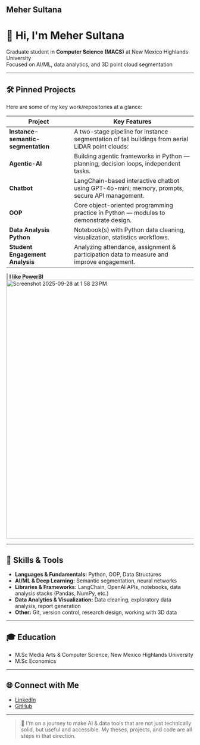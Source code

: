 ## Meher Sultana

# 👋 Hi, I'm Meher Sultana

Graduate student in **Computer Science (MACS)** at New Mexico Highlands University  
Focused on AI/ML, data analytics, and 3D point cloud segmentation

---

## 🛠️ Pinned Projects

Here are some of my key work/repositories at a glance:

| Project | Key Features |
|---|---|
| **Instance-semantic-segmentation** | A two-stage pipeline for instance segmentation of tall buildings from aerial LiDAR point clouds: |
| **Agentic-AI** | Building agentic frameworks in Python — planning, decision loops, independent tasks. |
| **Chatbot** | LangChain-based interactive chatbot using GPT-4o-mini; memory, prompts, secure API management. |
| **OOP** | Core object-oriented programming practice in Python — modules to demonstrate design. |
| **Data Analysis Python** | Notebook(s) with Python data cleaning, visualization, statistics workflows. |
| **Student Engagement Analysis** | Analyzing attendance, assignment & participation data to measure and improve engagement. |

| **I like PowerBI** 
<img width="1333" height="696" alt="Screenshot 2025-09-28 at 1 58 23 PM" src="https://github.com/user-attachments/assets/ad18ba13-95a3-4633-aa10-ded98018128d" />







---

## 🧠 Skills & Tools

- **Languages & Fundamentals:** Python, OOP, Data Structures  
- **AI/ML & Deep Learning:** Semantic segmentation, neural networks
- **Libraries & Frameworks:** LangChain, OpenAI APIs, notebooks, data analysis stacks (Pandas, NumPy, etc.)  
- **Data Analytics & Visualization:** Data cleaning, exploratory data analysis, report generation  
- **Other:** Git, version control, research design, working with 3D data

---

## 🎓 Education

- M.Sc Media Arts & Computer Science, New Mexico Highlands University  
- M.Sc Economics 

---

## 🌐 Connect with Me

- [LinkedIn](https://www.linkedin.com/in/meher-s-r46)  
- [GitHub](https://github.com/MeherSultana)  


---

> 🚀 I'm on a journey to make AI & data tools that are not just technically solid, but useful and accessible. My theses, projects, and code are all steps in that direction.

